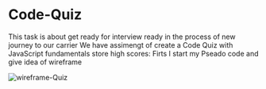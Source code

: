 # Code-Quiz

This task is about get ready for interview ready in the process of new journey to our carrier
We have assimengt of create a Code Quiz with JavaScript fundamentals store high scores:
Firts I start  my Pseado code and give idea of wireframe

![wireframe-Quiz](https://user-images.githubusercontent.com/91921941/141690328-0af736ce-5dfd-40f3-b7fc-c5644317742c.png)

